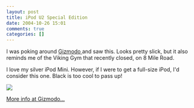 ```yaml
---
layout: post
title: iPod U2 Special Edition
date: 2004-10-26 15:01
comments: true
categories: []
---
```

I was poking around <a href="http://gizmodo.com">Gizmodo </a>and saw this. Looks pretty slick, but it also reminds me of the Viking Gym that recently closed, on 8 Mile Road.

I love my silver iPod Mini. However, if I were to get a full-size iPod, I'd consider this one. Black is too cool to pass up!

<img src="http://www.gizmodo.com/archives/images/ipod_u2_ed.jpg" border="0">

<a href="http://www.gizmodo.com/archives/black-ipod-u2-edition-024238.php">More info at Gizmodo...</a>
